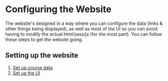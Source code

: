 # Configuring the Website

The website's designed in a way where you can configure the data (links & other things being displayed),
as well as most of the UI so you can avoid having to modify the actual html/sass/js (for the most part). You can
follow these steps to get the website going.

## Setting up the website

1. [Set up course data](configuring/course-data-config.md)
2. [Set up the UI](configuring/ui-config.md)